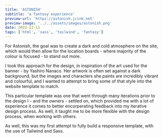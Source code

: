 ```yaml
---
title: 'ASTONISH'
subtitle: 'a fantasy experience'
preview-url: 'https://astonish.jcink.net'
preview-image: '../../assets/images/astonish.png'
date: 2022-12-11
tags: ['html', 'sass', 'tailwind', 'fantasy']
---
```


 For Astonish, the goal was to create a dark and cold atmosphere on the site, which would then allow for the location boards - where majority of the colour is focused - to stand out more.

I took this approach for the design, in inspiration of the art used for the banner - by Yashiro Nanaco. Her artwork is often set against a dark background, but the images and characters she paints are incredibly vibrant and colourful, and I wanted to attempt to bring some of that style into the website template to match.

This particular template was one that went through many iterations prior to the design I - and the owners - settled on, which provided me with a lot of experience it comes to better encorperating feedback into my iterative design process. As well, it taught me to be more flexible with the design process, when working with others.

As well, this was my first attempt to fully build a responsive template, with the use of Tailwind and Sass.